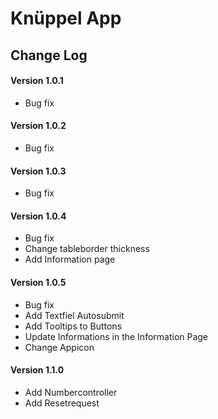# Knüppel App

## Change Log

#### Version 1.0.1
- Bug fix

#### Version 1.0.2
- Bug fix

#### Version 1.0.3
- Bug fix

#### Version 1.0.4
- Bug fix
- Change tableborder thickness
- Add Information page

#### Version 1.0.5
- Bug fix
- Add Textfiel Autosubmit
- Add Tooltips to Buttons
- Update Informations in the Information Page
- Change Appicon

#### Version 1.1.0
- Add Numbercontroller
- Add Resetrequest
